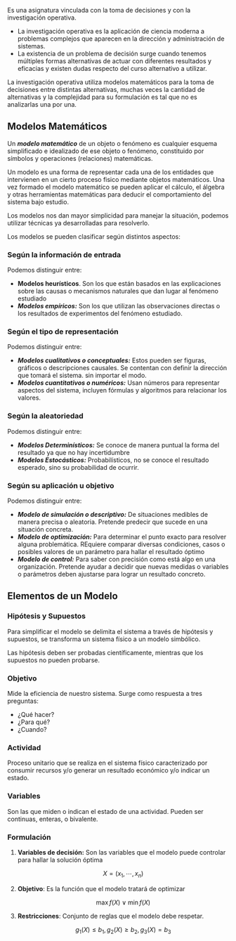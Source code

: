 Es una asignatura vinculada con la toma de decisiones y con la investigación operativa.

- La investigación operativa es la aplicación de ciencia moderna a problemas complejos que aparecen en la dirección y administración de sistemas.
- La existencia de un problema de decisión surge cuando tenemos múltiples formas alternativas de actuar con diferentes resultados y eficacias y existen dudas respecto del curso alternativo a utilizar.

La investigación operativa utiliza modelos matemáticos para la toma de decisiones entre distintas alternativas, muchas veces la cantidad de alternativas y la complejidad para su formulación es tal que no es analizarlas una por una.

## Modelos Matemáticos

Un ***modelo matemático*** de un objeto o fenómeno es cualquier esquema simplificado e idealizado de ese objeto o fenómeno, constituido por símbolos y operaciones (relaciones) matemáticas.

Un modelo es una forma de representar cada una de los entidades que intervienen en un cierto proceso fisico mediante objetos matemáticos. Una vez formado el modelo matemático se pueden aplicar el cálculo, el álgebra y otras herramientas matemáticas para deducir el comportamiento del sistema bajo estudio.

Los modelos nos dan mayor simplicidad para manejar la situación, podemos utilizar técnicas ya desarrolladas para resolverlo.

Los modelos se pueden clasificar según distintos aspectos:

### Según la información de entrada

Podemos distinguir entre:

- **Modelos heurísticos**. Son los que están basados en las explicaciones sobre las causas o mecanismos naturales que dan lugar al fenómeno estudiado
- ***Modelos empíricos:*** Son los que utilizan las observaciones directas o los resultados de experimentos del fenómeno estudiado.

### Según el tipo de representación

Podemos distinguir entre:

- ***Modelos cualitativos o conceptuales:*** Estos pueden ser figuras, gráficos o descripciones causales. Se contentan con definir la dirección que tomará el sistema. sin importar el modo.
- ***Modelos cuantitativos o numéricos:*** Usan números para representar aspectos del sistema, incluyen fórmulas y algoritmos para relacionar los valores.

### Según la aleatoriedad

Podemos distinguir entre:

- ***Modelos Determinísticos:*** Se conoce de manera puntual la forma del resultado ya que no hay incertidumbre
- ***Modelos Estocásticos:*** Probabilísticos, no se conoce el resultado esperado, sino su probabilidad de ocurrir.

### Según su aplicación u objetivo

Podemos distinguir entre:

- ***Modelo de simulación o descriptivo:*** De situaciones medibles de manera precisa o aleatoria. Pretende predecir que sucede en una situación concreta.
- ***Modelo de optimización:*** Para determinar el punto exacto para resolver alguna problemática. REquiere comparar diversas condiciones, casos o posibles valores de un parámetro para hallar el resultado óptimo
- ***Modelo de control:*** Para saber con precisión como está algo en una organización. Pretende ayudar a decidir que nuevas medidas o variables o parámetros deben ajustarse para lograr un resultado concreto.

## Elementos de un Modelo

### Hipótesis y Supuestos

Para simplificar el modelo se delimita el sistema a través de hipótesis y supuestos, se transforma un sistema físico a un modelo simbólico.

Las hipótesis deben ser probadas científicamente, mientras que los supuestos no pueden probarse.

### Objetivo

Mide la eficiencia de nuestro sistema. Surge como respuesta a tres preguntas:

- ¿Qué hacer?
- ¿Para qué?
- ¿Cuando?

### Actividad

Proceso unitario que se realiza en el sistema físico caracterizado por consumir recursos y/o generar un resultado económico y/o indicar un estado.

### Variables

Son las que miden o indican el estado de una actividad. Pueden ser continuas, enteras, o bivalente.

### Formulación

1. **Variables de decisión:** Son las variables que el modelo puede controlar para hallar la solución óptima

	$$
    X = (x_1, \cdots, x_n)
    $$

2. **Objetivo**: Es la función que el modelo tratará de optimizar

	$$
    \max f(X) \lor \min f(X)
    $$

3. **Restricciones**: Conjunto de reglas que el modelo debe respetar.

	$$
	g_1(X) \leq b_1, g_2(X) \geq b_2, g_3(X) = b_3
	$$
